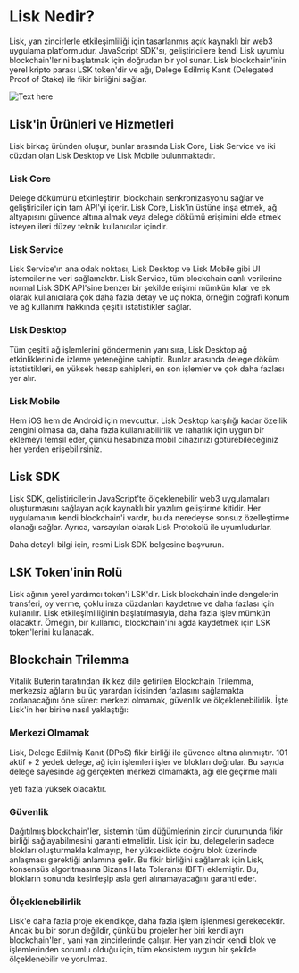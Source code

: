 # Lisk Nedir?

Lisk, yan zincirlerle etkileşimliliği için tasarlanmış açık kaynaklı bir web3 uygulama platformudur. JavaScript SDK'sı, geliştiricilere kendi Lisk uyumlu blockchain'lerini başlatmak için doğrudan bir yol sunar. Lisk blockchain'inin yerel kripto parası LSK token'dir ve ağı, Delege Edilmiş Kanıt (Delegated Proof of Stake) ile fikir birliğini sağlar.

![Text here](https://res.cloudinary.com/marionott/image/upload/v1663058590/What_is_Lisk_01_2x_85772076ac.png?auto=compress,format&fit=max&w=640&q=80)

## Lisk'in Ürünleri ve Hizmetleri
Lisk birkaç üründen oluşur, bunlar arasında Lisk Core, Lisk Service ve iki cüzdan olan Lisk Desktop ve Lisk Mobile bulunmaktadır.

### Lisk Core
Delege dökümünü etkinleştirir, blockchain senkronizasyonu sağlar ve geliştiriciler için tam API'yi içerir. Lisk Core, Lisk'in üstüne inşa etmek, ağ altyapısını güvence altına almak veya delege dökümü erişimini elde etmek isteyen ileri düzey teknik kullanıcılar içindir.

### Lisk Service
Lisk Service'ın ana odak noktası, Lisk Desktop ve Lisk Mobile gibi UI istemcilerine veri sağlamaktır. Lisk Service, tüm blockchain canlı verilerine normal Lisk SDK API'sine benzer bir şekilde erişimi mümkün kılar ve ek olarak kullanıcılara çok daha fazla detay ve uç nokta, örneğin coğrafi konum ve ağ kullanımı hakkında çeşitli istatistikler sağlar.

### Lisk Desktop
Tüm çeşitli ağ işlemlerini göndermenin yanı sıra, Lisk Desktop ağ etkinliklerini de izleme yeteneğine sahiptir. Bunlar arasında delege döküm istatistikleri, en yüksek hesap sahipleri, en son işlemler ve çok daha fazlası yer alır.

### Lisk Mobile
Hem iOS hem de Android için mevcuttur. Lisk Desktop karşılığı kadar özellik zengini olmasa da, daha fazla kullanılabilirlik ve rahatlık için uygun bir eklemeyi temsil eder, çünkü hesabınıza mobil cihazınızı götürebileceğiniz her yerden erişebilirsiniz.

## Lisk SDK
Lisk SDK, geliştiricilerin JavaScript'te ölçeklenebilir web3 uygulamaları oluşturmasını sağlayan açık kaynaklı bir yazılım geliştirme kitidir. Her uygulamanın kendi blockchain'i vardır, bu da neredeyse sonsuz özelleştirme olanağı sağlar. Ayrıca, varsayılan olarak Lisk Protokolü ile uyumludurlar.

Daha detaylı bilgi için, resmi Lisk SDK belgesine başvurun.

## LSK Token'inin Rolü
Lisk ağının yerel yardımcı token'i LSK'dir. Lisk blockchain'inde dengelerin transferi, oy verme, çoklu imza cüzdanları kaydetme ve daha fazlası için kullanılır. Lisk etkileşimliliğinin başlatılmasıyla, daha fazla işlev mümkün olacaktır. Örneğin, bir kullanıcı, blockchain'ini ağda kaydetmek için LSK token'lerini kullanacak.

## Blockchain Trilemma
Vitalik Buterin tarafından ilk kez dile getirilen Blockchain Trilemma, merkezsiz ağların bu üç yarardan ikisinden fazlasını sağlamakta zorlanacağını öne sürer: merkezi olmamak, güvenlik ve ölçeklenebilirlik. İşte Lisk'in her birine nasıl yaklaştığı:

### Merkezi Olmamak
Lisk, Delege Edilmiş Kanıt (DPoS) fikir birliği ile güvence altına alınmıştır. 101 aktif + 2 yedek delege, ağ için işlemleri işler ve blokları doğrular. Bu sayıda delege sayesinde ağ gerçekten merkezi olmamakta, ağı ele geçirme mali

yeti fazla yüksek olacaktır.

### Güvenlik
Dağıtılmış blockchain'ler, sistemin tüm düğümlerinin zincir durumunda fikir birliği sağlayabilmesini garanti etmelidir. Lisk için bu, delegelerin sadece blokları oluşturmakla kalmayıp, her yükseklikte doğru blok üzerinde anlaşması gerektiği anlamına gelir. Bu fikir birliğini sağlamak için Lisk, konsensüs algoritmasına Bizans Hata Toleransı (BFT) eklemiştir. Bu, blokların sonunda kesinleşip asla geri alınamayacağını garanti eder.

### Ölçeklenebilirlik
Lisk'e daha fazla proje eklendikçe, daha fazla işlem işlenmesi gerekecektir. Ancak bu bir sorun değildir, çünkü bu projeler her biri kendi ayrı blockchain'leri, yani yan zincirlerinde çalışır. Her yan zincir kendi blok ve işlemlerinden sorumlu olduğu için, tüm ekosistem uygun bir şekilde ölçeklenebilir ve yorulmaz.
